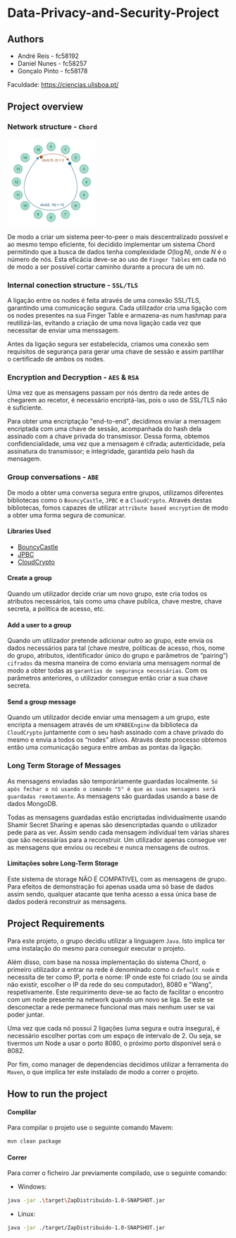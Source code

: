 # Data-Privacy-and-Security-Project

## Authors

- André Reis - fc58192
- Daniel Nunes - fc58257
- Gonçalo Pinto - fc58178

Faculdade: https://ciencias.ulisboa.pt/

## Project overview

### Network structure - `Chord`

<img src="READMEFiles/chord-p2p-removebg-preview.png" alt="plot" width="200"/>

De modo a criar um sistema peer-to-peer o mais descentralizado possível e ao mesmo tempo eficiente, foi decidido implementar um sistema Chord permitindo que a busca de dados tenha complexidade $O(\log N)$, onde $N$ é o número de nós. Esta eficácia deve-se ao uso de `Finger Tables` em cada nó de modo a ser possível cortar caminho durante a procura de um nó.

### Internal conection structure - `SSL/TLS`

A ligação entre os nodes é feita através de uma conexão SSL/TLS, garantindo uma comunicação segura. Cada utilizador cria uma ligação com os nodes presentes na sua Finger Table e armazena-as num hashmap para reutilizá-las, evitando a criação de uma nova ligação cada vez que necessitar de enviar uma menssagem.

Antes da ligação segura ser estabelecida, criamos uma conexão sem requisitos de segurança para gerar uma chave de sessão e assim partilhar o certificado de ambos os nodes.

### Encryption and Decryption - `AES` & `RSA`

Uma vez que as mensagens passam por nós dentro da rede antes de chegarem ao recetor, é necessário encriptá-las, pois o uso de SSL/TLS não é suficiente.

Para obter uma encriptação "end-to-end", decidimos enviar a mensagem encriptada com uma chave de sessão, acompanhada do hash dela assinado com a chave privada do transmissor. Dessa forma, obtemos confidencialidade, uma vez que a mensagem é cifrada; autenticidade, pela assinatura do transmissor; e integridade, garantida pelo hash da mensagem.

### Group conversations - `ABE`

De modo a obter uma conversa segura entre grupos, utilizamos diferentes bibliotecas como o `BouncyCastle`, `JPBC` e a `CloudCrypto`. Através destas bibliotecas, fomos capazes de utilizar `attribute based encryption` de modo a obter uma forma segura de comunicar.

#### Libraries Used

- [BouncyCastle](https://github.com/bcgit/bc-java)
- [JPBC](https://github.com/emilianobonassi/jpbc)
- [CloudCrypto](https://github.com/GoncaloP0710/CloudCrypto)

#### Create a group

Quando um utilizador decide criar um novo grupo, este cria todos os atributos necessários, tais como uma chave publica, chave mestre, chave secreta, a política de acesso, etc. 

#### Add a user to a group

Quando um utilizador pretende adicionar outro ao grupo, este envia os dados necessários para tal (chave mestre, políticas de acesso, rhos, nome do grupo, atributos, identificador único do grupo e parâmetros de “pairing”) `cifrados` da mesma maneira de como enviaria uma mensagem normal de modo a obter todas as `garantias de segurança necessárias`. Com os parâmetros anteriores, o utilizador consegue então criar a sua chave secreta.

#### Send a group message

Quando um utilizador decide enviar uma mensagem a um grupo, este encripta a mensagem através de um `KPABEEngine` da biblioteca da `CloudCrypto` juntamente com o seu hash assinado com a chave privado do mesmo e envia a todos os “nodes” ativos. Através deste processo obtemos então uma comunicação segura entre ambas as pontas da ligação. 


### Long Term Storage of Messages

As mensagens enviadas são temporáriamente guardadas localmente. `Só após fechar o nó usando o comando "5" é que as suas mensagens serã guardadas remotamente`.
As mensagens são guardadas usando a base de dados MongoDB.

Todas as mensagens guardadas estão encriptadas individualmente usando Shamir Secret Sharing e apenas são desencriptadas quando o utilizador pede para as ver. Assim sendo cada mensagem individual tem várias shares que são necessárias para a reconstruir.
Um utilizador apenas consegue ver as mensagens que enviou ou recebeu e nunca mensagens de outros.

#### Limitações sobre Long-Term Storage
Este sistema de storage NÃO É COMPATIVEL com as mensagens de grupo.
Para efeitos de demonstração foi apenas usada uma só base de dados assim sendo, qualquer atacante que tenha acesso a essa única base de dados poderá reconstruir as mensagens.


## Project Requirements

Para este projeto, o grupo decidiu utilizar a linguagem `Java`. Isto implica ter uma instalação do mesmo para conseguir executar o projeto.

Além disso, com base na nossa implementação do sistema Chord, o primeiro utilizador a entrar na rede é denominado como o `default node` e necessita de ter como IP, porta e nome: IP onde este foi criado (ou se ainda não existir, escolher o IP da rede do seu computador), 8080 e "Wang", respetivamente. Este requirimento deve-se ao facto de facilitar o encontro com um node presente na network quando um novo se liga. Se este se desconectar a rede permanece funcional mas mais nenhum user se vai poder juntar.

Uma vez que cada nó possui 2 ligações (uma segura e outra insegura), é necessário escolher portas com um espaço de intervalo de 2. Ou seja, se tivermos um Node a usar o porto 8080, o próximo porto disponível será o 8082.

Por fim, como manager de dependencias decidimos utilizar a ferramenta do `Maven`, o que implica ter este instalado de modo a correr o projeto.

## How to run the project

#### Complilar 
Para compilar o projeto use o seguinte comando Mavem:
```bash
mvn clean package
```
#### Correr 
Para correr o ficheiro Jar previamente compilado, use o seguinte comando:
- Windows:
```bash
java -jar .\target\ZapDistribuido-1.0-SNAPSHOT.jar
```
- Linux:
```bash
java -jar ./target/ZapDistribuido-1.0-SNAPSHOT.jar
```